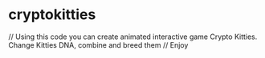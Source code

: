 # cryptokitties
// Using this code you can create animated interactive game Crypto Kitties. Change Kitties DNA, combine and breed them
// Enjoy
